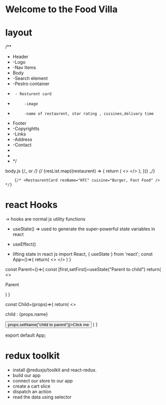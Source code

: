 # Welcome to the Food Villa

# layout

/\*\*

- Header
- -Logo
- -Nav Items
- Body
- -Search element
- -Pestro container
-      - Resturent card
-          -image
-          -name of restaurent, star rating , cuisines,delivary time
- Footer
- -Copyrightts
- -Links
- -Address
- -Contact
-
-
- \*/

body.js
{/_ or _/}
{/_ {resList.map((restaurent) => {
return (
<>
<RestaurentCard resData={restaurent} />
</>
);
})} _/}

        {/* <RestaurentCard resName="KFC" cuisine="Burger, Fast Food" /> */}

# react Hooks

-> hooks are normal js utility functions

- useState() => used to generate the super-powerful state variables in react
- useEffect()

- lifting state in react js
  import React, { useState } from 'react';
  const App=()=>{
  return(
  <>
  <Parent/>
  </>
  )
  }

const Parent=()=>{
const [first,setFirst]=useState("Parent to child")
return(
<>
<p>Parent</p>
<Child name={first}  setName={setFirst} />
</>
)
}

const Child=(props)=>{
return(
<>
<p>child : {props.name}</p>
<button onClick={()=>props.setName("child to parent")}>Click me </button>
</>
)
}

export default App;


# redux toolkit
 - install @reduxjs/toolkit and react-redux.
 - build our app
 - connect our store to our app 
 - create a cart slice 
 - dispatch an action 
 - read the data using selector 
